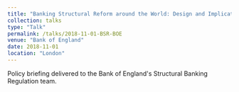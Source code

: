 ```yaml
---
title: "Banking Structural Reform around the World: Design and Implications"
collection: talks
type: "Talk"
permalink: /talks/2018-11-01-BSR-BOE
venue: "Bank of England"
date: 2018-11-01
location: "London"
---
```


Policy briefing delivered to the Bank of England's Structural Banking Regulation team. 
